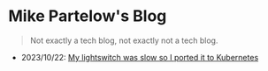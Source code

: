 # Mike Partelow's Blog

> Not exactly a tech blog, not exactly not a tech blog.

- 2023/10/22: [My lightswitch was slow so I ported it to Kubernetes](docs/_posts/2023-10-22-k8s-lightswitch.md)
